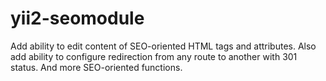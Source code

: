 # yii2-seomodule

Add ability to edit content of SEO-oriented HTML tags and attributes. Also add ability to configure redirection from any route to another with 301 status. And more SEO-oriented functions.

